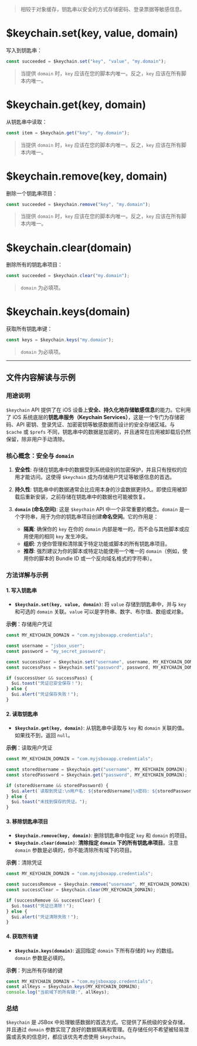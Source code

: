 > 相较于对象缓存，钥匙串以安全的方式存储密码、登录票据等敏感信息。

# $keychain.set(key, value, domain)

写入到钥匙串：

```js
const succeeded = $keychain.set("key", "value", "my.domain");
```

> 当提供 `domain` 时，`key` 应该在您的脚本内唯一。反之，`key` 应该在所有脚本内唯一。

# $keychain.get(key, domain)

从钥匙串中读取：

```js
const item = $keychain.get("key", "my.domain");
```

> 当提供 `domain` 时，`key` 应该在您的脚本内唯一。反之，`key` 应该在所有脚本内唯一。

# $keychain.remove(key, domain)

删除一个钥匙串项目：

```js
const succeeded = $keychain.remove("key", "my.domain");
```

> 当提供 `domain` 时，`key` 应该在您的脚本内唯一。反之，`key` 应该在所有脚本内唯一。

# $keychain.clear(domain)

删除所有的钥匙串项目：

```js
const succeeded = $keychain.clear("my.domain");
```

> `domain` 为必填项。

# $keychain.keys(domain)

获取所有钥匙串键：

```js
const keys = $keychain.keys("my.domain");
```

> `domain` 为必填项。

---

## 文件内容解读与示例

### 用途说明

`$keychain` API 提供了在 iOS 设备上**安全、持久化地存储敏感信息**的能力。它利用了 iOS 系统底层的**钥匙串服务（Keychain Services）**，这是一个专门为存储密码、API 密钥、登录凭证、加密密钥等敏感数据而设计的安全存储区域。与 `$cache` 或 `$prefs` 不同，钥匙串中的数据是加密的，并且通常在应用被卸载后仍然保留，除非用户手动清除。

### 核心概念：安全与 `domain`

1.  **安全性**: 存储在钥匙串中的数据受到系统级别的加密保护，并且只有授权的应用才能访问。这使得 `$keychain` 成为存储用户凭证等敏感信息的首选。

2.  **持久性**: 钥匙串中的数据通常会比应用本身的沙盒数据更持久。即使应用被卸载后重新安装，之前存储在钥匙串中的数据也可能被恢复。

3.  **`domain` (命名空间)**: 这是 `$keychain` API 中一个非常重要的概念。`domain` 是一个字符串，用于为你的钥匙串项目创建**命名空间**。它的作用是：
    -   **隔离**: 确保你的 `key` 在你的 `domain` 内部是唯一的，而不会与其他脚本或应用使用的相同 `key` 发生冲突。
    -   **组织**: 方便你管理和清除属于特定功能或脚本的所有钥匙串项目。
    -   **推荐**: 强烈建议为你的脚本或特定功能使用一个唯一的 `domain`（例如，使用你的脚本的 Bundle ID 或一个反向域名格式的字符串）。

### 方法详解与示例

#### 1. 写入钥匙串

-   **`$keychain.set(key, value, domain)`**: 将 `value` 存储到钥匙串中，并与 `key` 和可选的 `domain` 关联。`value` 可以是字符串、数字、布尔值、数组或对象。

**示例**：存储用户凭证

```javascript
const MY_KEYCHAIN_DOMAIN = "com.myjsboxapp.credentials";

const username = "jsbox_user";
const password = "my_secret_password";

const successUser = $keychain.set("username", username, MY_KEYCHAIN_DOMAIN);
const successPass = $keychain.set("password", password, MY_KEYCHAIN_DOMAIN);

if (successUser && successPass) {
  $ui.toast("凭证已安全保存！");
} else {
  $ui.alert("凭证保存失败！");
}
```

#### 2. 读取钥匙串

-   **`$keychain.get(key, domain)`**: 从钥匙串中读取与 `key` 和 `domain` 关联的值。如果找不到，返回 `null`。

**示例**：读取用户凭证

```javascript
const MY_KEYCHAIN_DOMAIN = "com.myjsboxapp.credentials";

const storedUsername = $keychain.get("username", MY_KEYCHAIN_DOMAIN);
const storedPassword = $keychain.get("password", MY_KEYCHAIN_DOMAIN);

if (storedUsername && storedPassword) {
  $ui.alert(`读取到凭证:\n用户名: ${storedUsername}\n密码: ${storedPassword}`);
} else {
  $ui.toast("未找到保存的凭证。");
}
```

#### 3. 移除钥匙串项目

-   **`$keychain.remove(key, domain)`**: 删除钥匙串中指定 `key` 和 `domain` 的项目。
-   **`$keychain.clear(domain)`**: **清除指定 `domain` 下的所有钥匙串项目**。注意 `domain` 参数是必填的，你不能清除所有域下的项目。

**示例**：清除凭证

```javascript
const MY_KEYCHAIN_DOMAIN = "com.myjsboxapp.credentials";

const successRemove = $keychain.remove("username", MY_KEYCHAIN_DOMAIN);
const successClear = $keychain.clear(MY_KEYCHAIN_DOMAIN);

if (successRemove && successClear) {
  $ui.toast("凭证已清除！");
} else {
  $ui.alert("凭证清除失败！");
}
```

#### 4. 获取所有键

-   **`$keychain.keys(domain)`**: 返回指定 `domain` 下所有存储的 `key` 的数组。`domain` 参数是必填的。

**示例**：列出所有存储的键

```javascript
const MY_KEYCHAIN_DOMAIN = "com.myjsboxapp.credentials";
const allKeys = $keychain.keys(MY_KEYCHAIN_DOMAIN);
console.log("当前域下的所有键:", allKeys);
```

### 总结

`$keychain` 是 JSBox 中处理敏感数据的首选方式。它提供了系统级的安全存储，并且通过 `domain` 参数实现了良好的数据隔离和管理。在存储任何不希望被轻易泄露或丢失的信息时，都应该优先考虑使用 `$keychain`。 
